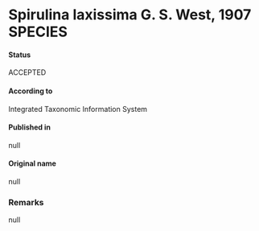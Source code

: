Spirulina laxissima G. S. West, 1907 SPECIES
=======

#### Status
ACCEPTED

#### According to
Integrated Taxonomic Information System

#### Published in
null

#### Original name
null

### Remarks
null